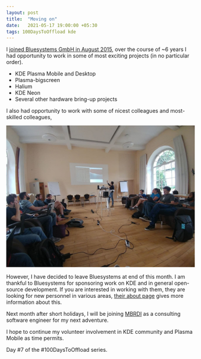 ```yaml
---
layout: post
title:  "Moving on"
date:   2021-05-17 19:00:00 +05:30
tags: 100DaysToOffload kde
---
```


I [joined Bluesystems GmbH in August 2015](https://blog.bshah.in/2015/08/08/exciting-road-ahead/), over the course of ~6 years I had opportunity to work in some of most exciting projects (in no particular order).

- KDE Plasma Mobile and Desktop
- Plasma-bigscreen
- Halium
- KDE Neon
- Several other hardware bring-up projects

I also had opportunity to work with some of nicest colleagues and most-skilled colleagues,

![Doing presentation in room full of awesome hackers](/images/blue-systems-peeps.jpg)

However, I have decided to leave Bluesystems at end of this month. I am thankful to Bluesystems for sponsoring work on KDE and in general open-source development. If you are interested in working with them, they are looking for new personnel in various areas, [their about page](https://blue-systems.com/about/) gives more information about this.

Next month after short holidays, I will be joining [MBRDI](https://www.mbrdi.co.in/about-us/) as a consulting software engineer for my next adventure.

I hope to continue my volunteer involvement in KDE community and Plasma Mobile as time permits.

Day #7 of the #100DaysToOffload series.
